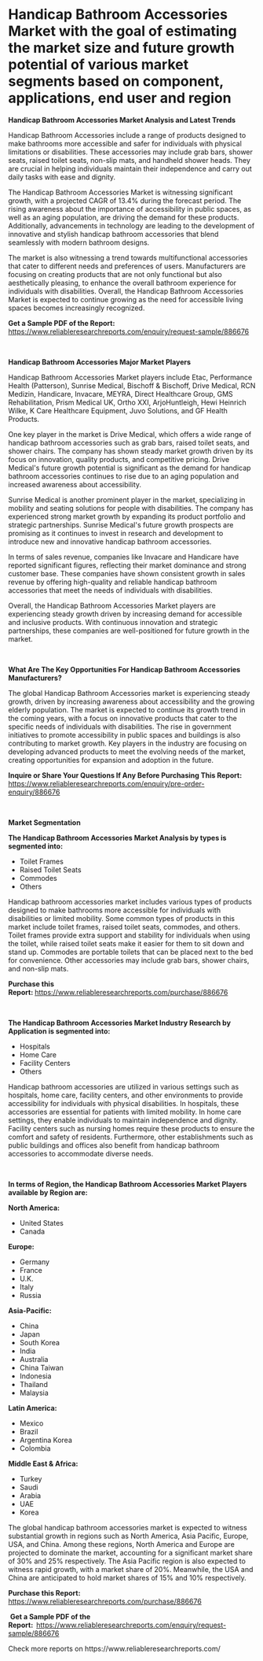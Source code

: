<p><h1>Handicap Bathroom Accessories Market with the goal of estimating the market size and future growth potential of various market segments based on component, applications, end user and region</h1></p><p><strong>Handicap Bathroom Accessories Market Analysis and Latest Trends</strong></p>
<p><p>Handicap Bathroom Accessories include a range of products designed to make bathrooms more accessible and safer for individuals with physical limitations or disabilities. These accessories may include grab bars, shower seats, raised toilet seats, non-slip mats, and handheld shower heads. They are crucial in helping individuals maintain their independence and carry out daily tasks with ease and dignity.</p><p>The Handicap Bathroom Accessories Market is witnessing significant growth, with a projected CAGR of 13.4% during the forecast period. The rising awareness about the importance of accessibility in public spaces, as well as an aging population, are driving the demand for these products. Additionally, advancements in technology are leading to the development of innovative and stylish handicap bathroom accessories that blend seamlessly with modern bathroom designs.</p><p>The market is also witnessing a trend towards multifunctional accessories that cater to different needs and preferences of users. Manufacturers are focusing on creating products that are not only functional but also aesthetically pleasing, to enhance the overall bathroom experience for individuals with disabilities. Overall, the Handicap Bathroom Accessories Market is expected to continue growing as the need for accessible living spaces becomes increasingly recognized.</p></p>
<p><strong>Get a Sample PDF of the Report:&nbsp;</strong> <a href="https://www.reliableresearchreports.com/enquiry/request-sample/886676">https://www.reliableresearchreports.com/enquiry/request-sample/886676</a></p>
<p>&nbsp;</p>
<p><strong>Handicap Bathroom Accessories Major Market Players</strong></p>
<p><p>Handicap Bathroom Accessories Market players include Etac, Performance Health (Patterson), Sunrise Medical, Bischoff & Bischoff, Drive Medical, RCN Medizin, Handicare, Invacare, MEYRA, Direct Healthcare Group, GMS Rehabilitation, Prism Medical UK, Ortho XXI, ArjoHuntleigh, Hewi Heinrich Wilke, K Care Healthcare Equipment, Juvo Solutions, and GF Health Products. </p><p>One key player in the market is Drive Medical, which offers a wide range of handicap bathroom accessories such as grab bars, raised toilet seats, and shower chairs. The company has shown steady market growth driven by its focus on innovation, quality products, and competitive pricing. Drive Medical's future growth potential is significant as the demand for handicap bathroom accessories continues to rise due to an aging population and increased awareness about accessibility.</p><p>Sunrise Medical is another prominent player in the market, specializing in mobility and seating solutions for people with disabilities. The company has experienced strong market growth by expanding its product portfolio and strategic partnerships. Sunrise Medical's future growth prospects are promising as it continues to invest in research and development to introduce new and innovative handicap bathroom accessories.</p><p>In terms of sales revenue, companies like Invacare and Handicare have reported significant figures, reflecting their market dominance and strong customer base. These companies have shown consistent growth in sales revenue by offering high-quality and reliable handicap bathroom accessories that meet the needs of individuals with disabilities.</p><p>Overall, the Handicap Bathroom Accessories Market players are experiencing steady growth driven by increasing demand for accessible and inclusive products. With continuous innovation and strategic partnerships, these companies are well-positioned for future growth in the market.</p></p>
<p>&nbsp;</p>
<p><strong>What Are The Key Opportunities For Handicap Bathroom Accessories Manufacturers?</strong></p>
<p><p>The global Handicap Bathroom Accessories market is experiencing steady growth, driven by increasing awareness about accessibility and the growing elderly population. The market is expected to continue its growth trend in the coming years, with a focus on innovative products that cater to the specific needs of individuals with disabilities. The rise in government initiatives to promote accessibility in public spaces and buildings is also contributing to market growth. Key players in the industry are focusing on developing advanced products to meet the evolving needs of the market, creating opportunities for expansion and adoption in the future.</p></p>
<p><strong>Inquire or Share Your Questions If Any Before Purchasing This Report:</strong> <a href="https://www.reliableresearchreports.com/enquiry/pre-order-enquiry/886676">https://www.reliableresearchreports.com/enquiry/pre-order-enquiry/886676</a></p>
<p>&nbsp;</p>
<p><strong>Market Segmentation</strong></p>
<p><strong>The Handicap Bathroom Accessories Market Analysis by types is segmented into:</strong></p>
<p><ul><li>Toilet Frames</li><li>Raised Toilet Seats</li><li>Commodes</li><li>Others</li></ul></p>
<p><p>Handicap bathroom accessories market includes various types of products designed to make bathrooms more accessible for individuals with disabilities or limited mobility. Some common types of products in this market include toilet frames, raised toilet seats, commodes, and others. Toilet frames provide extra support and stability for individuals when using the toilet, while raised toilet seats make it easier for them to sit down and stand up. Commodes are portable toilets that can be placed next to the bed for convenience. Other accessories may include grab bars, shower chairs, and non-slip mats.</p></p>
<p><strong>Purchase this Report:&nbsp;</strong><a href="https://www.reliableresearchreports.com/purchase/886676">https://www.reliableresearchreports.com/purchase/886676</a></p>
<p>&nbsp;</p>
<p><strong>The Handicap Bathroom Accessories Market Industry Research by Application is segmented into:</strong></p>
<p><ul><li>Hospitals</li><li>Home Care</li><li>Facility Centers</li><li>Others</li></ul></p>
<p><p>Handicap bathroom accessories are utilized in various settings such as hospitals, home care, facility centers, and other environments to provide accessibility for individuals with physical disabilities. In hospitals, these accessories are essential for patients with limited mobility. In home care settings, they enable individuals to maintain independence and dignity. Facility centers such as nursing homes require these products to ensure the comfort and safety of residents. Furthermore, other establishments such as public buildings and offices also benefit from handicap bathroom accessories to accommodate diverse needs.</p></p>
<p>&nbsp;</p>
<p><strong>In terms of Region, the Handicap Bathroom Accessories Market Players available by Region are:</strong></p>
<p>
    <p> <strong> North America: </strong>
        <ul>
            <li>United States</li>
            <li>Canada</li>
        </ul>
        </p> 
    <p> <strong> Europe: </strong>
        <ul>
            <li>Germany</li>
            <li>France</li>
            <li>U.K.</li>
            <li>Italy</li>
            <li>Russia</li>
        </ul>
        </p> 
    <p> <strong> Asia-Pacific: </strong>
        <ul>
            <li>China</li>
            <li>Japan</li>
            <li>South Korea</li>
            <li>India</li>
            <li>Australia</li>
            <li>China Taiwan</li>
            <li>Indonesia</li>
            <li>Thailand</li>
            <li>Malaysia</li>
        </ul>
        </p> 
    <p> <strong> Latin America: </strong>
        <ul>
            <li>Mexico</li>
            <li>Brazil</li>
            <li>Argentina Korea</li>
            <li>Colombia</li>
        </ul>
        </p> 
    <p> <strong> Middle East & Africa: </strong>
        <ul>
            <li>Turkey</li>
            <li>Saudi</li>
            <li>Arabia</li>
            <li>UAE</li>
            <li>Korea</li>
        </ul>
    </p>
    </p>
<p><p>The global handicap bathroom accessories market is expected to witness substantial growth in regions such as North America, Asia Pacific, Europe, USA, and China. Among these regions, North America and Europe are projected to dominate the market, accounting for a significant market share of 30% and 25% respectively. The Asia Pacific region is also expected to witness rapid growth, with a market share of 20%. Meanwhile, the USA and China are anticipated to hold market shares of 15% and 10% respectively.</p></p>
<p><strong>Purchase this Report: </strong><a href="https://www.reliableresearchreports.com/purchase/886676">https://www.reliableresearchreports.com/purchase/886676</a></p>
<p>&nbsp;<strong>Get a Sample PDF of the Report:&nbsp;&nbsp;</strong><a href="https://www.reliableresearchreports.com/enquiry/request-sample/886676">https://www.reliableresearchreports.com/enquiry/request-sample/886676</a></p>
<p><strong></strong></p>
<p>Check more reports on https://www.reliableresearchreports.com/</p>